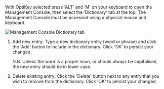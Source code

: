 With OptiKey selected press 'ALT' and 'M' on your keyboard to open the Management Console, then select the 'Dictionary' tab at the top. The Management Console must be accessed using a physical mouse and keyboard.

![Management Console Dictionary tab](http://juliussweetland.github.io/OptiKey/images/Management_Console_Dictionary_Numbered.png)

1. Add new entry: Type a new dictionary entry (word or phrase) and click the 'Add' button to include in the dictionary. Click 'OK' to persist your changed.

    N.B. Unless the word is a proper noun, or should always be capitalised, the new entry should be in lower case.

2. Delete existing entry: Click the 'Delete' button next to any entry that you wish to remove from the dictionary. Click 'OK' to persist your changed.